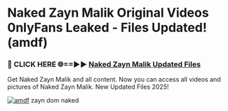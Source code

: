 # Naked Zayn Malik Original Videos 0nlyFans Leaked - Files Updated! (amdf)

<h3>🔴 CLICK HERE 🌐==►► <a href="https://tinyurl.com/yckcrads" rel="nofollow">Naked Zayn Malik Updated Files</a></h3>

Get Naked Zayn Malik and all content. Now you can access all videos and pictures of Naked Zayn Malik. New Updated Files 2025!

[![amdf](https://i.imgur.com/hpKpOFt.gif)](https://tinyurl.com/yckcrads)
zayn dom naked